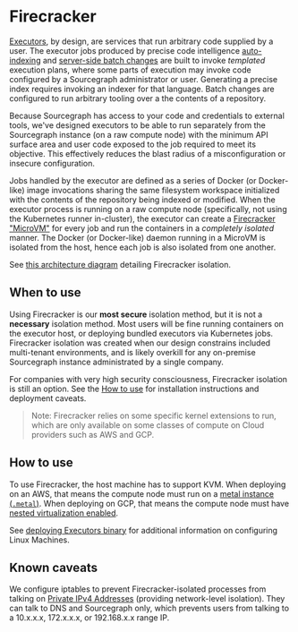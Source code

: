 # Firecracker

[Executors](./index.md), by design, are services that run arbitrary code supplied by a user. The executor jobs produced by precise code intelligence [auto-indexing](../../code_navigation/explanations/auto_indexing.md) and [server-side batch changes](../../batch_changes/explanations/server_side.md) are built to invoke _templated_ execution plans, where some parts of execution may invoke code configured by a Sourcegraph administrator or user. Generating a precise index requires invoking an indexer for that language. Batch changes are configured to run arbitrary tooling over a the contents of a repository.

Because Sourcegraph has access to your code and credentials to external tools, we've designed executors to be able to run separately from the Sourcegraph instance (on a raw compute node) with the minimum API surface area and user code exposed to the job required to meet its objective. This effectively reduces the blast radius of a misconfiguration or insecure configuration.

Jobs handled by the executor are defined as a series of Docker (or Docker-like) image invocations sharing the same filesystem workspace initialized with the contents of the repository being indexed or modified. When the executor process is running on a raw compute node (specifically, not using the Kubernetes runner in-cluster), the executor can create a [Firecracker "MicroVM"](https://firecracker-microvm.github.io/) for every job and run the containers in a _completely isolated_ manner. The Docker (or Docker-like) daemon running in a MicroVM is isolated from the host, hence each job is also isolated from one another.

See [this architecture diagram](./index.md#firecracker) detailing Firecracker isolation.

## When to use

Using Firecracker is our **most secure** isolation method, but it is not a **necessary** isolation method. Most users will be fine running containers on the executor host, or deploying bundled executors via Kubernetes jobs. Firecracker isolation was created when our design constrains included multi-tenant environments, and is likely overkill for any on-premise Sourcegraph instance administrated by a single company.

For companies with very high security consciousness, Firecracker isolation is still an option. See the [How to use](firecracker.md#how-to-use) for installation instructions and deployment caveats.

> Note: Firecracker relies on some specific kernel extensions to run, which are only available on some classes of compute on Cloud providers such as AWS and GCP.

## How to use

To use Firecracker, the host machine has to support KVM. When deploying on an AWS, that means the compute node must run on a [metal instance (`.metal`)](https://docs.aws.amazon.com/AWSEC2/latest/UserGuide/instance-types.html). When deploying on GCP, that means the compute node must have [nested virtualization enabled](https://cloud.google.com/compute/docs/instances/nested-virtualization/enabling).

See [deploying Executors binary](./deploy_executors_binary.md) for additional information on configuring Linux Machines.

## Known caveats

We configure iptables to prevent Firecracker-isolated processes from talking on [Private IPv4 Addresses](https://en.wikipedia.org/wiki/Private_network#Private_IPv4_addresses) (providing network-level isolation). They can talk to DNS and Sourcegraph only, which prevents users from talking to a 10.x.x.x, 172.x.x.x, or 192.168.x.x range IP.
